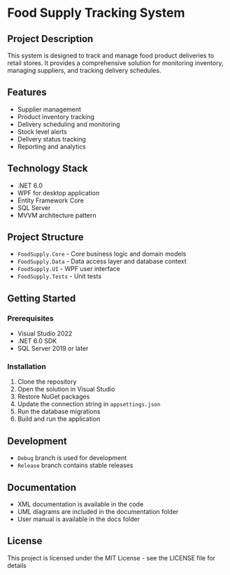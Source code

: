 # Food Supply Tracking System

## Project Description
This system is designed to track and manage food product deliveries to retail stores. It provides a comprehensive solution for monitoring inventory, managing suppliers, and tracking delivery schedules.

## Features
- Supplier management
- Product inventory tracking
- Delivery scheduling and monitoring
- Stock level alerts
- Delivery status tracking
- Reporting and analytics

## Technology Stack
- .NET 6.0
- WPF for desktop application
- Entity Framework Core
- SQL Server
- MVVM architecture pattern

## Project Structure
- `FoodSupply.Core` - Core business logic and domain models
- `FoodSupply.Data` - Data access layer and database context
- `FoodSupply.UI` - WPF user interface
- `FoodSupply.Tests` - Unit tests

## Getting Started

### Prerequisites
- Visual Studio 2022
- .NET 6.0 SDK
- SQL Server 2019 or later

### Installation
1. Clone the repository
2. Open the solution in Visual Studio
3. Restore NuGet packages
4. Update the connection string in `appsettings.json`
5. Run the database migrations
6. Build and run the application

## Development
- `Debug` branch is used for development
- `Release` branch contains stable releases

## Documentation
- XML documentation is available in the code
- UML diagrams are included in the documentation folder
- User manual is available in the docs folder

## License
This project is licensed under the MIT License - see the LICENSE file for details 
